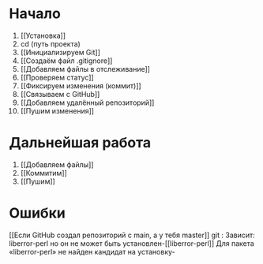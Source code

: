 # Начало
1. [[Установка]]
2. cd (путь проекта)
3. [[Инициализируем Git]]
4. [[Создаём файл .gitignore]]
5. [[Добавляем файлы в отслеживание]]
6. [[Проверяем статус]]
7. [[Фиксируем изменения (коммит)]]
8. [[Связываем с GitHub]]
9. [[Добавляем удалённый репозиторий]]
10. [[Пушим изменения]]
# Дальнейшая работа
1. [[Добавляем файлы]]
2. [[Коммитим]]
3. [[Пушим]]

# Ошибки
 [[Если GitHub создал репозиторий с main, а у тебя master]]
git : Зависит: liberror-perl но он не может быть установлен-[[liberror-perl]]
Для пакета «liberror-perl» не найден кандидат на установку-